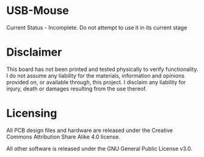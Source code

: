 # USB-Mouse
Current Status - Incomplete.
Do not attempt to use it in its current stage

# Disclaimer
This board has not been printed and tested physically to verify functionality. I do not assume any liability for the materials, information and opinions provided on, or available through, this project. I disclaim any liability for injury, death or damages resulting from the use thereof.

# Licensing
All PCB design files and hardware are released under the Creative Commons Attribution Share Alike 4.0 license.

All other software is released under the GNU General Public License v3.0.
